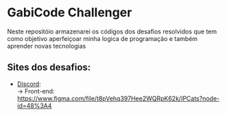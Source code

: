 # GabiCode Challenger

Neste repositóio armazenarei os códigos dos desafios resolvidos que tem como objetivo aperfeiçoar minha logica de programação e também aprender novas tecnologias

## Sites dos desafios:
  - [Discord](#):                                                    
       -> Front-end: https://www.figma.com/file/t8pVehq397Hee2WQRpK62k/IPCats?node-id=48%3A4
